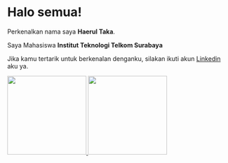 # Halo semua! 

Perkenalkan nama saya **Haerul Taka**.

Saya Mahasiswa **Institut Teknologi Telkom Surabaya**

Jika kamu tertarik untuk berkenalan denganku, silakan ikuti akun [Linkedin](https://www.linkedin.com/in/haerul-taka-b55656204/) aku ya.

<p align="left">
<a href="https://github.com/LexuzZ">
  <img height="180em" src="https://github-readme-stats-eight-theta.vercel.app/api?username=LexuzZ&show_icons=true&theme=algolia&include_all_commits=true&count_private=true"/>
  <img height="180em" src="https://github-readme-stats-eight-theta.vercel.app/api/top-langs/?username=LexuzZ&layout=compact&langs_count=8&theme=algolia"/>
</a>
</p>
